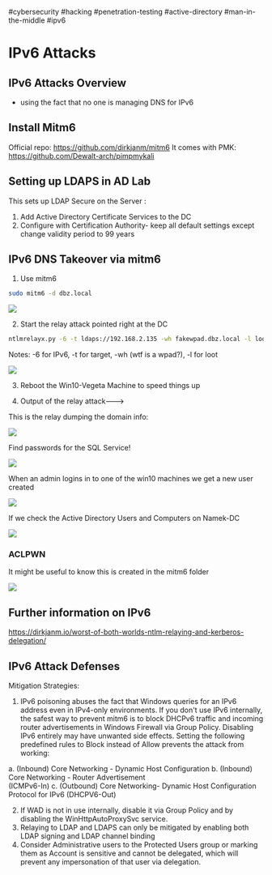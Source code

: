 #cybersecurity #hacking #penetration-testing 
#active-directory #man-in-the-middle #ipv6

# IPv6 Attacks

## IPv6 Attacks Overview

- using the fact that no one is managing DNS for IPv6

## Install Mitm6

Official repo: https://github.com/dirkjanm/mitm6
It comes with PMK: https://github.com/Dewalt-arch/pimpmykali

## Setting up LDAPS in AD Lab

This sets up LDAP Secure on the Server :

1. Add Active Directory Certificate Services to the DC
2. Configure with Certification Authority- keep all default settings except change validity period to 99 years

## IPv6 DNS Takeover via mitm6

1. Use mitm6

```bash
sudo mitm6 -d dbz.local
```

![](https://i.imgur.com/vxPlb0g.png)

2. Start the relay attack pointed right at the DC

```bash
ntlmrelayx.py -6 -t ldaps://192.168.2.135 -wh fakewpad.dbz.local -l lootme
```
Notes: -6 for IPv6, -t for target, -wh (wtf is a wpad?), -l for loot

![](https://i.imgur.com/UjmjSh6.png)

3. Reboot the Win10-Vegeta Machine to speed things up

4. Output of the relay attack--->

This is the relay dumping the domain info:

![](https://i.imgur.com/P1vFSyJ.png)

Find passwords for the SQL Service!

![](https://i.imgur.com/mgMlMX6.png)

When an admin logins in to one of the win10 machines we get a new user created

![](https://i.imgur.com/HueOfR4.png)

If we check the Active Directory Users and Computers on Namek-DC

![](https://i.imgur.com/lzZvHSB.png)

### ACLPWN

It might be useful to know this is created in the mitm6 folder

![](https://i.imgur.com/QuKyeLu.png)

## Further information on IPv6

https://dirkjanm.io/worst-of-both-worlds-ntlm-relaying-and-kerberos-delegation/

## IPv6 Attack Defenses

Mitigation Strategies:

1. IPv6 poisoning abuses the fact that Windows queries for an IPv6 address even in IPv4-only environments. If you don't use IPv6 internally, the safest way to prevent mitm6 is to block DHCPv6 traffic and incoming router advertisements in Windows Firewall via Group Policy. Disabling IPv6 entirely may have unwanted side effects. Setting the following predefined rules to Block instead of Allow prevents the attack from working:

a. (Inbound) Core Networking - Dynamic Host Configuration
b.  (Inbound) Core Networking - Router Advertisement  
(ICMPv6-In)
c. (Outbound) Core Networking- Dynamic Host Configuration Protocol for IPv6 (DHCPV6-Out)

2. If WAD is not in use internally, disable it via Group Policy and by disabling the WinHttpAutoProxySvc service.
3.  ﻿﻿﻿Relaying to LDAP and LDAPS can only be mitigated by enabling both LDAP signing and LDAP channel binding
4.  ﻿﻿﻿Consider Administrative users to the Protected Users group or marking them as Account is sensitive and cannot be delegated, which will prevent any impersonation of that user via delegation.
